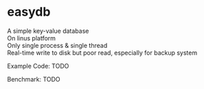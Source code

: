 # easydb
A simple key-value database  
On linus platform  
Only single process & single thread  
Real-time write to disk but poor read, especially for backup system  

Example Code: TODO

Benchmark: TODO

